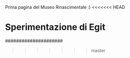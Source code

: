 Prima pagina del Museo Rinascimentale :)
<<<<<<< HEAD

Sperimentazione di Egit
=======
#####################
>>>>>>> master
